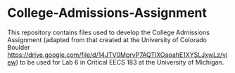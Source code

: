 # College-Admissions-Assignment
This repository contains files used to develop the College Admissions Assignment (adapted from that created at the University of Colorado Boulder https://drive.google.com/file/d/14JTV0MprvP7AQTlXOaoahE1XYSLJxwLz/view) to be used for Lab 6 in Critical EECS 183 at the University of Michigan.
